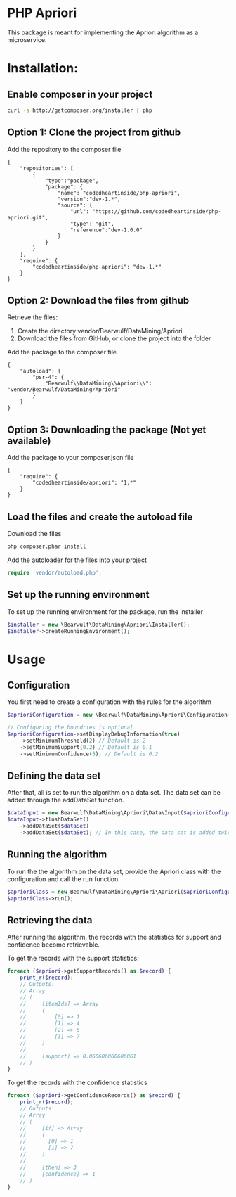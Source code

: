 PHP Apriori
===========

This package is meant for implementing the Apriori algorithm as a microservice.

# Installation:

## Enable composer in your project

```bash
curl -s http://getcomposer.org/installer | php
```

## Option 1: Clone the project from github

Add the repository to the composer file

```
{
    "repositories": [
        {
            "type":"package",
            "package": {
                "name": "codedheartinside/php-apriori",
                "version":"dev-1.*",
                "source": {
                    "url": "https://github.com/codedheartinside/php-apriori.git",
                    "type": "git",
                    "reference":"dev-1.0.0"
                }
            }
        }
    ],
    "require": {
        "codedheartinside/php-apriori": "dev-1.*"
    }
}
```

## Option 2: Download the files from github

Retrieve the files:

1. Create the directory vendor/Bearwulf/DataMining/Apriori
2. Download the files from GitHub, or clone the project into the folder

Add the package to the composer file

```
{
    "autoload": {
        "psr-4": {
            "Bearwulf\\DataMining\\Apriori\\": "vendor/Bearwulf/DataMining/Apriori"
        }
    }
}
```

## Option 3: Downloading the package (Not yet available)

Add the package to your composer.json file

```
{
    "require": {
        "codedheartinside/apriori": "1.*"
    }
}
```

## Load the files and create the autoload file

Download the files

```bash
php composer.phar install
```

Add the autoloader for the files into your project

```php
require 'vendor/autoload.php';
```

## Set up the running environment

To set up the running environment for the package, run the installer

```php
$installer = new \Bearwulf\DataMining\Apriori\Installer();
$installer->createRunningEnvironment();
```

# Usage

## Configuration

You first need to create a configuration with the rules for the algorithm

```php
$aprioriConfiguration = new \Bearwulf\DataMining\Apriori\Configuration();

// Configuring the boundries is optional
$aprioriConfiguration->setDisplayDebugInformation(true)
    ->setMinimumThreshold(2) // Default is 2
    ->setMinimumSupport(0.2) // Default is 0.1
    ->setMinimumConfidence(5); // Default is 0.2
```

## Defining the data set
After that, all is set to run the algorithm on a data set. The data set can be added through the addDataSet function.

```php
$dataInput = new Bearwulf\DataMining\Apriori\Data\Input($aprioriConfiguration);
$dataInput->flushDataSet()
    ->addDataSet($dataSet)
    ->addDataSet($dataSet); // In this case, the data set is added twice to create more testing data
```

## Running the algorithm

To run the the algorithm on the data set, provide the Apriori class with the configuration and call the run function.

```php
$aprioriClass = new Bearwulf\DataMining\Apriori\Apriori($aprioriConfiguration);
$aprioriClass->run();
```

## Retrieving the data

After running the algorithm, the records with the statistics for support and confidence become retrievable.

To get the records with the support statistics:

```php
foreach ($apriori->getSupportRecords() as $record) {
    print_r($record);
    // Outputs:
    // Array
    // (
    //     [itemIds] => Array
    //     (
    //         [0] => 1
    //         [1] => 4
    //         [2] => 6
    //         [3] => 7
    //     )
    //
    //     [support] => 0.060606060606061
    // )
}
```

To get the records with the confidence statistics

```php
foreach ($apriori->getConfidenceRecords() as $record) {
    print_r($record);
    // Outputs
    // Array
    // (
    //     [if] => Array
    //     (
    //       [0] => 1
    //       [1] => 7
    //     )
    //
    //     [then] => 3
    //     [confidence] => 1
    // )
}
```